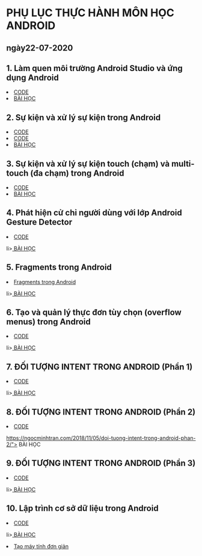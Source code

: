 # PHỤ LỤC THỰC HÀNH MÔN HỌC ANDROID
<h2> ngày22-07-2020
  
 ## 1. Làm quen  môi trường Android Studio và ứng dụng Android
 
   <li><a href="https://github.com/taochangbang123/hellowword"> CODE  </a></li>

   <li><a href="https://ngocminhtran.com/2018/06/28/lap-trinh-android-dung-android-studio-3-x/">  BÀI HỌC  </a></li>

## 2. Sự kiện và xử lý sự kiện trong Android

   <li><a href="https://github.com/taochangbang123/baitapthietlaptt">  CODE </a></li>
   
   <li><a href="https://github.com/taochangbang123/btsukien"> CODE </a></li>
   
   <li><a href="https://ngocminhtran.com/2018/09/24/su-kien-va-xu-ly-su-kien/"> BÀI HỌC </a></li>
  
  ## 3. Sự kiện và xử lý sự kiện touch (chạm) và multi-touch (đa chạm) trong Android
 
   <li><a href="https://github.com/taochangbang123/MotionEventActvity"> CODE </a></li>
  
   <li><a href="https://ngocminhtran.com/2018/10/06/su-kien-va-xu-ly-su-kien-touch-cham-va-multi-touch-da-cham-trong-android/"> BÀI HỌC </a></li>
   
  ## 4. Phát hiện cử chỉ người dùng với lớp Android Gesture Detector
  
   <li><a href="https://github.com/taochangbang123/CommonGesturesActivity">  CODE </a></li>
  
   li><a href="https://ngocminhtran.com/2018/10/08/phat-hien-cu-chi-nguoi-dung-voi-lop-android-gesture-detector/"> BÀI HỌC </a></li>
  
  ## 5. Fragments trong Android
  
   <li><a href="https://github.com/taochangbang123/FragmentExample">  Fragments trong Android </a></li>
   
   li><a href="https://ngocminhtran.com/2018/10/17/fragments-trong-android/"> BÀI HỌC </a></li> 
   
   ## 6. Tạo và quản lý thực đơn tùy chọn (overflow menus) trong Android
   
   <li><a href="https://github.com/taochangbang123/MenuExampleActivity">  CODE  </a></li>
   
   li><a href="https://ngocminhtran.com/2018/10/27/tao-va-quan-ly-thuc-don-tuy-chon-overflow-menus-trong-android/"> BÀI HỌC </a></li>
   
  ## 7. ĐỐI TƯỢNG INTENT TRONG ANDROID (Phần 1)
   <li><a href="https://github.com/taochangbang123/ActivityA">  CODE  </a></li>
   
   li><a href="https://ngocminhtran.com/2018/11/05/doi-tuong-intent-trong-android-phan-1/"> BÀI HỌC </a></li>
   
  ## 8. ĐỐI TƯỢNG INTENT TRONG ANDROID (Phần 2) 
   <li><a href="https://github.com/taochangbang123/ImplicitIntentActivity">  CODE  </a></li>
   
  https://ngocminhtran.com/2018/11/05/doi-tuong-intent-trong-android-phan-2/"> BÀI HỌC </a></li>
   
   ## 9. ĐỐI TƯỢNG INTENT TRONG ANDROID (Phần 3)
   
   <li><a href="https://github.com/taochangbang123/SendBroadcastActivity">  CODE </a></li>
   
   li><a href=" https://ngocminhtran.com/2018/11/05/doi-tuong-intent-trong-android-phan-3/"> BÀI HỌC </a></li>
   
   ## 10. Lập trình cơ sở dữ liệu trong Android
   <li><a href="https://github.com/taochangbang123/SQLiteDemoApplicationActivity1">  CODE </a></li>
   
   li><a href="https://ngocminhtran.com/2018/11/14/lap-trinh-co-so-du-lieu-trong-android-phan-1/"> BÀI HỌC </a></li>
   
   <li><a href="https://github.com/taochangbang123/bangtinh">  Tạo máy tính đơn giản  </a></li>
  

